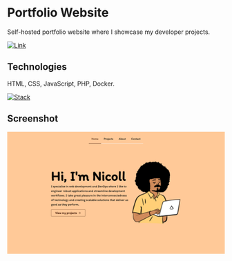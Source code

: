 # Portfolio Website

Self-hosted portfolio website where I showcase my developer projects.

[![Link](https://img.shields.io/badge/Live_At-https://nicolldouglas.dev-FFC998)](https://nicolldouglas.dev)

## Technologies

HTML, CSS, JavaScript, PHP, Docker.

[![Stack](https://skillicons.dev/icons?i=html,css,js,php,docker)](https://skillicons.dev)

## Screenshot

![Homepage Screenshot](assets/screenshot.png)
